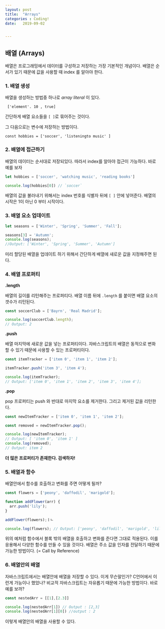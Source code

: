 ```yaml
---
layout: post
title:  "Arrays"
categories : Coding!
date:   2019-09-02


---
```




## 배열 (Arrays)

배열은 프로그래밍에서 데이터를 구성하고 저장하는 가장 기본적인 개념이다. 배열은 순서가 있기 때문에 값을 사용할 때 index 를 알아야 한다. 

### 1. 배열 생성

배열을 생성하는 방법중 하나로 *array literal* 이 있다. 

` ['element'. 10 , true]`

간단하게 배열 요소들을 `[ ]`로 묶어주는 것이다. 

그 다음으로는 변수에 저장하는 방법이다.

`const hobbies = ['soccer', 'listeningto music' ]`

### 2. 배열에 접근하기

배열의 데이터는 순서대로 저장되있다. 따라서 index를 알아야 접근이 가능하다. 바로 예를 보자

```javascript
let hobbies = ['soccer', 'watching music', 'reading books']

console.log(hobbies[0]) // `soccer`
```

배열의 값을 불러내기 위해서는 index 번호를 식별자 뒤에 `[ ]` 안에 넣어준다. 배열의 시작은 1이 아닌 0 부터 시작이다. 

### 3. 배열 요소 업데이트

```javascript
let seasons = ['Winter', 'Spring', 'Summer', 'Fall'];

seasons[3] = 'Autumn';
console.log(seasons); 
//Output: ['Winter', 'Spring', 'Summer', 'Autumn']
```

미리 할당된 배열을 업데이트 하기 위해서 간단하게 배열에 새로운 값을 지정해주면 된다.

### 4. 배열 프로퍼티

**.length**

배열의 길이를 리턴해주는 프로퍼티다. 배열 이름 뒤에 `.length` 를 붙이면 배열 요소의 갯수가 리턴된다.

```javascript
const soccerClub = ['Bayrn', 'Real Madrid'];

console.log(soccerClub.length);
// Output: 2
```

**.push**

배열 마지막에 새로운 값을 넣는 프로퍼티이다. 자바스크립트의 배열은 동적으로 변화 할 수 있기 때문에 사용할 수 있는 프로퍼티이다. 

```javascript
const itemTracker = ['item 0', 'item 1', 'item 2'];

itemTracker.push('item 3', 'item 4');

console.log(itemTracker); 
// Output: ['item 0', 'item 1', 'item 2', 'item 3', 'item 4'];
```

**.pop**

pop 프로퍼티는 push 와 반대로 마지막 요소를 제거한다. 그리고 제거된 값을 리턴한다.

```javascript
const newItemTracker = ['item 0', 'item 1', 'item 2'];

const removed = newItemTracker.pop();

console.log(newItemTracker); 
// Output: [ 'item 0', 'item 1' ]
console.log(removed);
// Output: item 2
```



**더 많은 프로퍼티가 존재한다. 검색하자!**

### 5. 배열과 함수

배열안에서 함수를 호출하고 변화를 주면 어떻게 될까?

```javascript
const flowers = ['peony', 'daffodil', 'marigold'];

function addFlower(arr) {
  arr.push('lily');
}

addFlower(flowers);ㅣㄴ

console.log(flowers); // Output: ['peony', 'daffodil', 'marigold', 'lily']
```

위의 예처럼 함수에서 블록 밖의 배열을 호출하고 변화를 준다면 그대로 적용된다. 이를 응용해서 다양한 함수를 만들 수 있을 것이다. 배열은 주소 값을 인자를 전달하기 때문에 가능한 방법이다. (= Call by Reference)

### 6. 배열안의 배열

자바스크립트에서는 배열안에 배열을 저장할 수 있다. 이게 무슨말인가? C언어에서 이런게 가능이나 했었나? 비교적 자바스크립트는 자유롭기 때문에 가능한 방법이다. 바로 예를 보까?

```javascript
const nestedArr = [[1],[2.3]]

console.log(nestedArr[1]) // Output : [2,3]
console.log(nestedArr[1][0]) //output : 2
```

이렇게 배열안의 배열을 사용할 수 있다.









